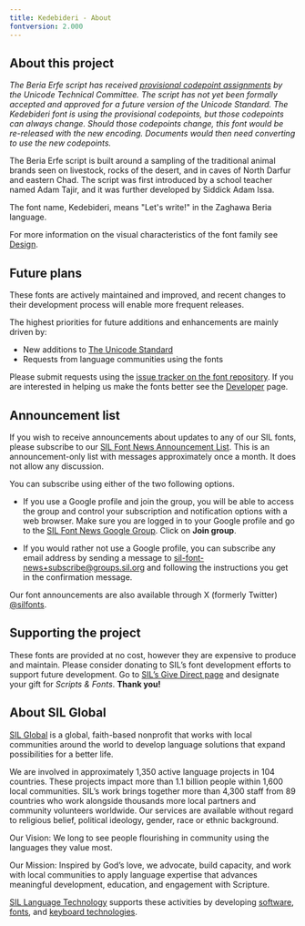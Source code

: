 ```yaml
---
title: Kedebideri - About
fontversion: 2.000
---
```


## About this project

_The Beria Erfe script has received [provisional codepoint assignments](https://www.unicode.org/alloc/Pipeline.html) by the Unicode Technical Committee. The script has not yet been formally accepted and approved for a future version of the Unicode Standard. The Kedebideri font is using the provisional codepoints, but those codepoints can always change. Should those codepoints change, this font would be re-released with the new encoding. Documents would then need converting to use the new codepoints._

The Beria Erfe script is built around a sampling of the traditional animal brands seen on livestock, rocks of the desert, and in caves of North Darfur and eastern Chad. The script was first introduced by a school teacher named Adam Tajir, and it was further developed by Siddick Adam Issa.

The font name, Kedebideri, means "Let's write!" in the Zaghawa Beria language.

For more information on the visual characteristics of the font family see [Design](design.md).

## Future plans

These fonts are actively maintained and improved, and recent changes to their development process will enable more frequent releases.

The highest priorities for future additions and enhancements are mainly driven by:

- New additions to [The Unicode Standard](https://unicode.org/)
- Requests from language communities using the fonts

Please submit requests using the [issue tracker on the font repository](https://github.com/silnrsi/font-kedebideri/issues). If you are interested in helping us make the fonts better see the [Developer](developer.md) page.

## Announcement list

If you wish to receive announcements about updates to any of our SIL fonts, please subscribe to our [SIL Font News Announcement List](https://groups.google.com/a/groups.sil.org/forum/#!forum/sil-font-news). This is an announcement-only list with messages approximately once a month. It does not allow any discussion.

You can subscribe using either of the two following options.

- If you use a Google profile and join the group, you will be able to access the group and control your subscription and notification options with a web browser. Make sure you are logged in to your Google profile and go to the [SIL Font News Google Group](https://groups.google.com/a/groups.sil.org/forum/#!forum/sil-font-news). Click on **Join group**.

- If you would rather not use a Google profile, you can subscribe any email address by sending a message to [sil-font-news+subscribe@groups.sil.org](mailto:sil-font-news+subscribe@groups.sil.org) and following the instructions you get in the confirmation message.

Our font announcements are also available through X (formerly Twitter) [\@silfonts](https://x.com/silfonts).

## Supporting the project

These fonts are provided at no cost, however they are expensive to produce and maintain. Please consider donating to SIL’s font development efforts to support future development. Go to [SIL’s Give Direct page](https://donate.givedirect.org/?cid=13536&n=206909) and designate your gift for _Scripts & Fonts_. **Thank you!** 

## About SIL Global

[SIL Global](http://www.sil.org/) is a global, faith-based nonprofit that works with local communities around the world to develop language solutions that expand possibilities for a better life. 

We are involved in approximately 1,350 active language projects in 104 countries. These projects impact more than 1.1 billion people within 1,600 local communities. SIL’s work brings together more than 4,300 staff from 89 countries who work alongside thousands more local partners and community volunteers worldwide. Our services are available without regard to religious belief, political ideology, gender, race or ethnic background.

Our Vision: We long to see people flourishing in community using the languages they value most. 

Our Mission: Inspired by God’s love, we advocate, build capacity, and work with local communities to apply language expertise that advances meaningful development, education, and engagement with Scripture.

[SIL Language Technology](https://software.sil.org/) supports these activities by developing [software](https://software.sil.org/products/), [fonts](https://software.sil.org/fonts/), and [keyboard technologies](https://keyman.com/).

